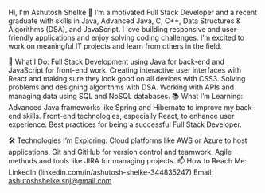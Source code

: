 Hi, I'm Ashutosh Shelke 👋
I’m a motivated Full Stack Developer and a recent graduate with skills in Java, Advanced Java, C, C++, Data Structures & Algorithms (DSA), and JavaScript. I love building responsive and user-friendly applications and enjoy solving coding challenges. I’m excited to work on meaningful IT projects and learn from others in the field.

🌟 What I Do:
Full Stack Development using Java for back-end and JavaScript for front-end work.
Creating interactive user interfaces with React and making sure they look good on all devices with CSS3.
Solving problems and designing algorithms with DSA.
Working with APIs and managing data using SQL and NoSQL databases.
📚 What I’m Learning:
Advanced Java frameworks like Spring and Hibernate to improve my back-end skills.
Front-end technologies, especially React, to enhance user experience.
Best practices for being a successful Full Stack Developer.

🛠️ Technologies I’m Exploring:
Cloud platforms like AWS or Azure to host applications.
Git and GitHub for version control and teamwork.
Agile methods and tools like JIRA for managing projects.
📫 How to Reach Me:
LinkedIn (linkedin.com/in/ashutosh-shelke-344835247)
Email: ashutoshshelke.snj@gmail.com
